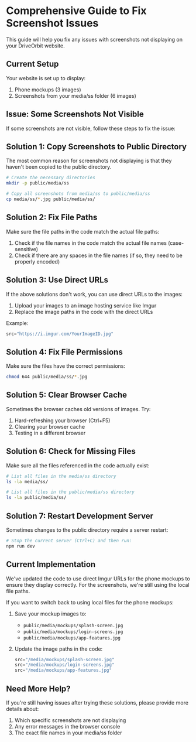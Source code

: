 # Comprehensive Guide to Fix Screenshot Issues

This guide will help you fix any issues with screenshots not displaying on your DriveOrbit website.

## Current Setup

Your website is set up to display:
1. Phone mockups (3 images)
2. Screenshots from your media/ss folder (6 images)

## Issue: Some Screenshots Not Visible

If some screenshots are not visible, follow these steps to fix the issue:

## Solution 1: Copy Screenshots to Public Directory

The most common reason for screenshots not displaying is that they haven't been copied to the public directory.

```bash
# Create the necessary directories
mkdir -p public/media/ss

# Copy all screenshots from media/ss to public/media/ss
cp media/ss/*.jpg public/media/ss/
```

## Solution 2: Fix File Paths

Make sure the file paths in the code match the actual file paths:

1. Check if the file names in the code match the actual file names (case-sensitive)
2. Check if there are any spaces in the file names (if so, they need to be properly encoded)

## Solution 3: Use Direct URLs

If the above solutions don't work, you can use direct URLs to the images:

1. Upload your images to an image hosting service like Imgur
2. Replace the image paths in the code with the direct URLs

Example:
```jsx
src="https://i.imgur.com/YourImageID.jpg"
```

## Solution 4: Fix File Permissions

Make sure the files have the correct permissions:

```bash
chmod 644 public/media/ss/*.jpg
```

## Solution 5: Clear Browser Cache

Sometimes the browser caches old versions of images. Try:

1. Hard-refreshing your browser (Ctrl+F5)
2. Clearing your browser cache
3. Testing in a different browser

## Solution 6: Check for Missing Files

Make sure all the files referenced in the code actually exist:

```bash
# List all files in the media/ss directory
ls -la media/ss/

# List all files in the public/media/ss directory
ls -la public/media/ss/
```

## Solution 7: Restart Development Server

Sometimes changes to the public directory require a server restart:

```bash
# Stop the current server (Ctrl+C) and then run:
npm run dev
```

## Current Implementation

We've updated the code to use direct Imgur URLs for the phone mockups to ensure they display correctly. For the screenshots, we're still using the local file paths.

If you want to switch back to using local files for the phone mockups:

1. Save your mockup images to:
   - `public/media/mockups/splash-screen.jpg`
   - `public/media/mockups/login-screens.jpg`
   - `public/media/mockups/app-features.jpg`

2. Update the image paths in the code:
   ```jsx
   src="/media/mockups/splash-screen.jpg"
   src="/media/mockups/login-screens.jpg"
   src="/media/mockups/app-features.jpg"
   ```

## Need More Help?

If you're still having issues after trying these solutions, please provide more details about:
1. Which specific screenshots are not displaying
2. Any error messages in the browser console
3. The exact file names in your media/ss folder

